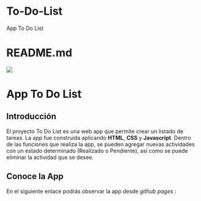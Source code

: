 # To-Do-List
App To Do List

# README.md

![](https://pandao.github.io/editor.md/images/logos/editormd-logo-180x180.png)

App To Do List
=============

Introducción
-------------

El proyecto To Do List es una web app que permite crear un listado de tareas.
La app fue construida aplicando **HTML**, **CSS** y **Javascript**. Dentro de las funciones que realiza la app, se pueden agregar nuevas actividades con un estado determinado (Realizado o Pendiente), así como se puede eliminar la actividad que se desee.

Conoce la App
-------------

En el siguiente enlace podrás observar la app desde _github pages_ :

